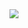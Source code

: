 
<img src='https://github-readme-stats.vercel.app/api?username=amiparadis250&show_icons=true&locale=en'>




